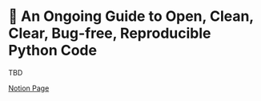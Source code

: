 # 🔬 An Ongoing Guide to Open, Clean, Clear, Bug-free, Reproducible Python Code

TBD

[Notion Page](https://www.notion.so/chenxshuo/An-Ongoing-Guide-to-Open-Clean-Clear-Bug-free-Reproducible-Python-Code-46c100c0bdd34195bbc35bc401443275)
